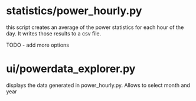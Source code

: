 # statistics/power_hourly.py

this script creates an average of the power statistics for each hour of the day. It writes those results to a csv file.

TODO - add more options

# ui/powerdata_explorer.py

displays the data generated in power_hourly.py. Allows to select month and year